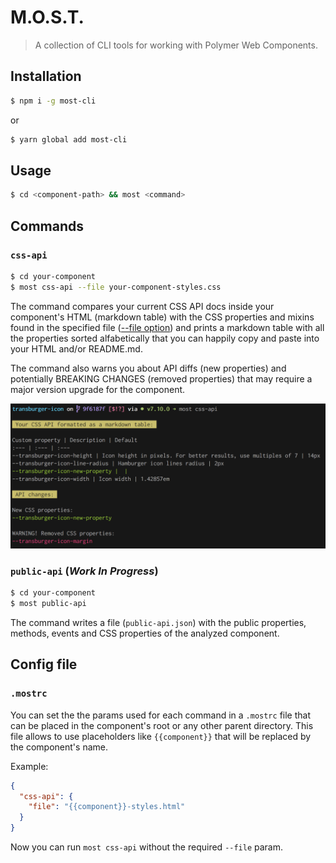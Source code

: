 # M.O.S.T.

> A collection of CLI tools for working with Polymer Web Components.

## Installation

```sh
$ npm i -g most-cli
```

or

```sh
$ yarn global add most-cli
```

## Usage

```sh
$ cd <component-path> && most <command>
```

## Commands

### `css-api`

```sh
$ cd your-component
$ most css-api --file your-component-styles.css
```

The command compares your current CSS API docs inside your component's HTML (markdown table) with the CSS properties and mixins found in the specified file ([--file option](#config-file)) and prints a markdown table with all the properties sorted alfabetically that you can happily copy and paste into your HTML and/or README.md.

The command also warns you about API diffs (new properties) and potentially BREAKING CHANGES (removed properties) that may require a major version upgrade for the component.

![Screenshot of the css-api command line output](https://github.com/kcmr/most/blob/master/images/most-cssapi.png?raw=true)

### `public-api` (_Work In Progress_)

```sh
$ cd your-component
$ most public-api
```

The command writes a file (`public-api.json`) with the public properties, methods, events and CSS properties of the analyzed component. 

## Config file

### `.mostrc` 

You can set the the params used for each command in a `.mostrc` file that can be placed in the component's root or any other parent directory. This file allows to use placeholders like `{{component}}` that will be replaced by the component's name.

Example:

```json
{
  "css-api": {
    "file": "{{component}}-styles.html"
  }
}
```

Now you can run `most css-api` without the required `--file` param.
